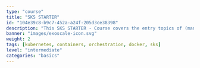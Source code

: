 ```yaml
---
type: "course"
title: "SKS STARTER"
id: "104e39c8-b9c7-452a-a24f-205d3ce38398"
description: "This SKS STARTER - Course covers the entry topics of (managed) Kubernetes for a technical audience and conveys the benefits of containers and container orchestration for modern IT scenarios. It will help you learn how to begin with this new technology, use the associated terminology, understand the components and functions, and why these new technologies are so important."
banner: "images/exoscale-icon.svg"
weight: 2
tags: [kubernetes, containers, orchestration, docker, sks]
level: "intermediate"
categories: "basics"
---
```

